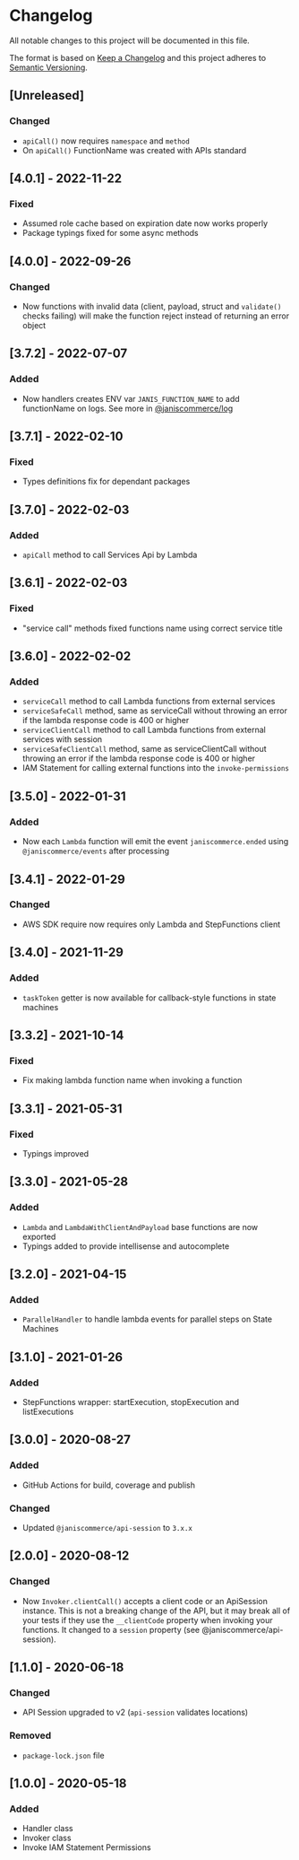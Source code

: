 # Changelog

All notable changes to this project will be documented in this file.

The format is based on [Keep a Changelog](http://keepachangelog.com/en/1.0.0/)
and this project adheres to [Semantic Versioning](http://semver.org/spec/v2.0.0.html).

## [Unreleased]

### Changed
- `apiCall()` now requires `namespace` and `method`
- On `apiCall()` FunctionName was created with APIs standard

## [4.0.1] - 2022-11-22
### Fixed
- Assumed role cache based on expiration date now works properly
- Package typings fixed for some async methods

## [4.0.0] - 2022-09-26
### Changed
- Now functions with invalid data (client, payload, struct and `validate()` checks failing) will make the function reject instead of returning an error object

## [3.7.2] - 2022-07-07
### Added
- Now handlers creates ENV var `JANIS_FUNCTION_NAME` to add functionName on logs. See more in [@janiscommerce/log](https://www.npmjs.com/package/@janiscommerce/log)

## [3.7.1] - 2022-02-10
### Fixed
- Types definitions fix for dependant packages

## [3.7.0] - 2022-02-03
### Added
- `apiCall` method to call Services Api by Lambda

## [3.6.1] - 2022-02-03
### Fixed
- "service call" methods fixed functions name using correct service title

## [3.6.0] - 2022-02-02
### Added
- `serviceCall` method to call Lambda functions from external services
- `serviceSafeCall` method, same as serviceCall without throwing an error if the lambda response code is 400 or higher
- `serviceClientCall` method to call Lambda functions from external services with session
- `serviceSafeClientCall` method, same as serviceClientCall without throwing an error if the lambda response code is 400 or higher
- IAM Statement for calling external functions into the `invoke-permissions`

## [3.5.0] - 2022-01-31
### Added
- Now each `Lambda` function will emit the event `janiscommerce.ended` using `@janiscommerce/events` after processing

## [3.4.1] - 2022-01-29
### Changed
- AWS SDK require now requires only Lambda and StepFunctions client

## [3.4.0] - 2021-11-29
### Added
- `taskToken` getter is now available for callback-style functions in state machines

## [3.3.2] - 2021-10-14
### Fixed
- Fix making lambda function name when invoking a function

## [3.3.1] - 2021-05-31
### Fixed
- Typings improved

## [3.3.0] - 2021-05-28
### Added
- `Lambda` and `LambdaWithClientAndPayload` base functions are now exported
- Typings added to provide intellisense and autocomplete

## [3.2.0] - 2021-04-15
### Added
- `ParallelHandler` to handle lambda events for parallel steps on State Machines

## [3.1.0] - 2021-01-26
### Added
- StepFunctions wrapper: startExecution, stopExecution and listExecutions

## [3.0.0] - 2020-08-27
### Added
- GitHub Actions for build, coverage and publish

### Changed
- Updated `@janiscommerce/api-session` to `3.x.x`

## [2.0.0] - 2020-08-12
### Changed
- Now `Invoker.clientCall()` accepts a client code or an ApiSession instance. This is not a breaking change of the API, but it may break all of your tests if they use the `__clientCode` property when invoking your functions. It changed to a `session` property (see @janiscommerce/api-session).

## [1.1.0] - 2020-06-18
### Changed
- API Session upgraded to v2 (`api-session` validates locations)

### Removed
- `package-lock.json` file

## [1.0.0] - 2020-05-18
### Added
- Handler class
- Invoker class
- Invoke IAM Statement Permissions
